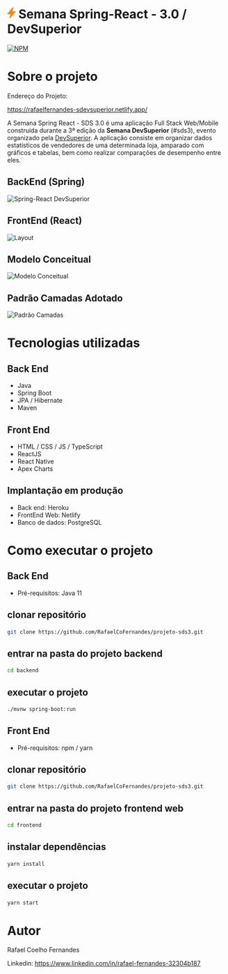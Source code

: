 # ![DevSuperior logo](https://raw.githubusercontent.com/devsuperior/bds-assets/main/ds/devsuperior-logo-small.png) Semana Spring-React - 3.0 / DevSuperior 

[![NPM](https://img.shields.io/npm/l/react)](https://github.com/RafaelCoFernandes/projeto-sds3/blob/master/LICENSE) 

# Sobre o projeto

Endereço do Projeto:

https://rafaelfernandes-sdevsuperior.netlify.app/

A Semana Spring React - SDS 3.0 é uma aplicação Full Stack Web/Mobile construída durante a 3ª edição da **Semana DevSuperior** (#sds3), evento organizado pela [DevSuperior](https://devsuperior.com "Site da DevSuperior").
A aplicação consiste em organizar dados estatísticos de vendedores de uma determinada loja, amparado com gráficos e tabelas, bem como realizar comparações de desempenho entre eles.

## BackEnd (Spring)

![Spring-React DevSuperior](https://user-images.githubusercontent.com/81786010/133176519-c5054094-c3b0-4a02-8438-739e1689f41b.png)

## FrontEnd (React)

![Layout](https://user-images.githubusercontent.com/81786010/133176361-a598b9db-15e3-4f2e-a7ce-0de07b2d0e2c.png)

## Modelo Conceitual

![Modelo Conceitual](https://user-images.githubusercontent.com/81786010/133176643-ad753720-21d4-4d41-a7c5-68d5a929dc4a.png)

## Padrão Camadas Adotado

![Padrão Camadas](https://user-images.githubusercontent.com/81786010/133176633-1933e6ac-7a0b-4ab2-920e-4c9159934094.png)

# Tecnologias utilizadas
## Back End
- Java
- Spring Boot
- JPA / Hibernate
- Maven

## Front End
- HTML / CSS / JS / TypeScript
- ReactJS
- React Native
- Apex Charts

## Implantação em produção
- Back end: Heroku
- FrontEnd Web: Netlify
- Banco de dados: PostgreSQL

# Como executar o projeto

## Back End
- Pré-requisitos: 
Java 11

## clonar repositório
```bash
git clone https://github.com/RafaelCoFernandes/projeto-sds3.git
```
## entrar na pasta do projeto backend
```bash
cd backend
```
## executar o projeto
```bash
./mvnw spring-boot:run
```
## Front End
- Pré-requisitos:
npm / yarn
## clonar repositório
```bash
git clone https://github.com/RafaelCoFernandes/projeto-sds3.git
```
## entrar na pasta do projeto frontend web
```bash
cd frontend
```
## instalar dependências
```bash
yarn install
```
## executar o projeto
```bash
yarn start
```
# Autor

Rafael Coelho Fernandes

Linkedin: https://www.linkedin.com/in/rafael-fernandes-32304b187
